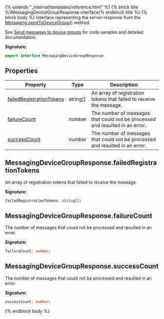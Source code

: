 {% extends "_internal/templates/reference.html" %}
{% block title %}MessagingDeviceGroupResponse interface{% endblock title %}
{% block body %}
Interface representing the server response from the [Messaging.sendToDeviceGroup()](./firebase-admin.messaging.messaging.md#messagingsendtodevicegroup) method.

See [Send messages to device groups](https://firebase.google.com/docs/cloud-messaging/send-message?authuser=0#send_messages_to_device_groups) for code samples and detailed documentation.

<b>Signature:</b>

```typescript
export interface MessagingDeviceGroupResponse 
```

## Properties

|  Property | Type | Description |
|  --- | --- | --- |
|  [failedRegistrationTokens](./firebase-admin.messaging.messagingdevicegroupresponse.md#messagingdevicegroupresponsefailedregistrationtokens) | string\[\] | An array of registration tokens that failed to receive the message. |
|  [failureCount](./firebase-admin.messaging.messagingdevicegroupresponse.md#messagingdevicegroupresponsefailurecount) | number | The number of messages that could not be processed and resulted in an error. |
|  [successCount](./firebase-admin.messaging.messagingdevicegroupresponse.md#messagingdevicegroupresponsesuccesscount) | number | The number of messages that could not be processed and resulted in an error. |

## MessagingDeviceGroupResponse.failedRegistrationTokens

An array of registration tokens that failed to receive the message.

<b>Signature:</b>

```typescript
failedRegistrationTokens: string[];
```

## MessagingDeviceGroupResponse.failureCount

The number of messages that could not be processed and resulted in an error.

<b>Signature:</b>

```typescript
failureCount: number;
```

## MessagingDeviceGroupResponse.successCount

The number of messages that could not be processed and resulted in an error.

<b>Signature:</b>

```typescript
successCount: number;
```
{% endblock body %}
